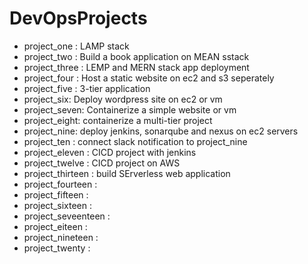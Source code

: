 # DevOpsProjects

- project_one : LAMP stack
- project_two : Build a book application on MEAN sstack
- project_three : LEMP and MERN stack app deployment
- project_four : Host a static website on ec2 and s3 seperately
- project_five : 3-tier application
- project_six: Deploy wordpress site on ec2 or vm
- project_seven: Containerize a simple website or vm
- project_eight: containerize  a multi-tier project
- project_nine: deploy jenkins, sonarqube and nexus on ec2 servers
- project_ten : connect slack notification to project_nine
- project_eleven : CICD project with jenkins
- project_twelve : CICD project on AWS
- project_thirteen : build SErverless web application
- project_fourteen : 
- project_fifteen :
- project_sixteen :
- project_seveenteen :
- project_eiteen :
- project_nineteen :
- project_twenty :
